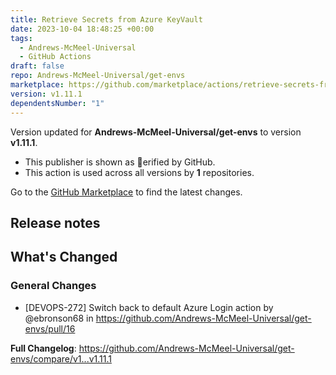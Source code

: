 ```yaml
---
title: Retrieve Secrets from Azure KeyVault
date: 2023-10-04 18:48:25 +00:00
tags:
  - Andrews-McMeel-Universal
  - GitHub Actions
draft: false
repo: Andrews-McMeel-Universal/get-envs
marketplace: https://github.com/marketplace/actions/retrieve-secrets-from-azure-keyvault
version: v1.11.1
dependentsNumber: "1"
---
```



Version updated for **Andrews-McMeel-Universal/get-envs** to version **v1.11.1**.
- This publisher is shown as erified by GitHub.
- This action is used across all versions by **1** repositories.

Go to the [GitHub Marketplace](https://github.com/marketplace/actions/retrieve-secrets-from-azure-keyvault) to find the latest changes.

## Release notes

<!-- Release notes generated using configuration in .github/release.yml at main -->

## What's Changed
### General Changes
* [DEVOPS-272] Switch back to default Azure Login action by @ebronson68 in https://github.com/Andrews-McMeel-Universal/get-envs/pull/16


**Full Changelog**: https://github.com/Andrews-McMeel-Universal/get-envs/compare/v1...v1.11.1
